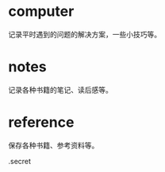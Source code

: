 computer
=========
记录平时遇到的问题的解决方案，一些小技巧等。

notes
=========
记录各种书籍的笔记、读后感等。

reference
=========
保存各种书籍、参考资料等。

.secret

